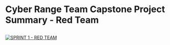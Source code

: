 # Cyber Range Team Capstone Project Summary - Red Team


## 
[![SPRINT 1 - RED TEAM ](https://drive.google.com/uc?export=view&id=1mYjdREqJPkrotr126PjU9ByedOIkYiAS)](https://github.com/cybertrainingrange/redteam#readme) 
